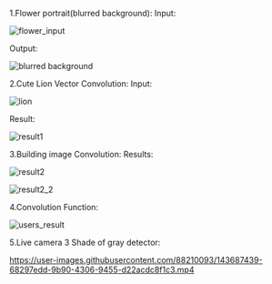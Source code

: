 1.Flower portrait(blurred background):
Input:

![flower_input](https://user-images.githubusercontent.com/88210093/143687276-5c691cc6-edf9-4d0f-89ff-e1b2a2c11191.jpg)

Output:

![blurred background](https://user-images.githubusercontent.com/88210093/143687294-c69b065d-95cf-4647-b918-cc00b46f8464.jpg)

2.Cute Lion Vector Convolution:
Input:

![lion](https://user-images.githubusercontent.com/88210093/143687166-8e9f00d1-9b60-4fc0-8e42-e6c3d4a5ff5d.png)

Result:

![result1](https://user-images.githubusercontent.com/88210093/143687149-f6eab01c-fc63-48ed-85dd-bafc48c23a75.jpg)


3.Building image Convolution:
Results:

![result2](https://user-images.githubusercontent.com/88210093/143687351-0f270cfd-33be-4b36-8407-f000303e5425.jpg)

![result2_2](https://user-images.githubusercontent.com/88210093/143687354-74243e63-4109-48d2-adc2-8da5d74bf4a8.jpg)

4.Convolution Function:

![users_result](https://user-images.githubusercontent.com/88210093/143687388-ecf61e9d-c515-4fcf-bdb5-9652915b9e3b.jpg)

5.Live camera 3 Shade of gray detector:

https://user-images.githubusercontent.com/88210093/143687439-68297edd-9b90-4306-9455-d22acdc8f1c3.mp4

